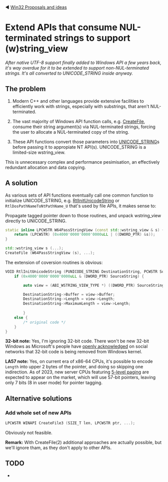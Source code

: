 :arrow_backward: [Win32 Proposals and ideas](README.md)

# Extend APIs that consume NUL-terminated strings to support (w)string_view

*After native UTF-8 support finally added to Windows API a few years back,
it's way overdue for it to be extended to support non-NUL-terminated strings.
It's all converted to UNICODE_STRING inside anyway.*

## The problem

1. Modern C++ and other languages provide extensive facilities to efficiently work with strings,
especially with substrings, that aren't NUL-terminated.

2. The vast majority of Windows API function calls,
e.g. [CreateFile](https://learn.microsoft.com/en-us/windows/win32/api/fileapi/nf-fileapi-createfilew),
consume their string argument(s) via NUL-terminated strings,
forcing the user to allocate a NUL-terminated copy of the string.

3. These API functions convert those parameters into
[UNICODE_STRING](https://learn.microsoft.com/en-us/windows/win32/api/subauth/ns-subauth-unicode_string)s
before passing it to appropiate NT API(s). UNICODE_STRING is a limited-size wstring_view.

This is unnecessary complex and performance pesimisation, an effectively redundant allocation and data copying.

## A solution

As various sets of API functions eventually call one common function to initialize UNICODE_STRING, e.g.
[RtlInitUnicodeString](https://learn.microsoft.com/en-us/windows-hardware/drivers/ddi/wdm/nf-wdm-rtlinitunicodestring)
or `RtlDosPathNameToNtPathName_U` that's used by file APIs, it makes sense to:

Propagate tagged pointer down to those routines, and unpack wstring_view directly to UNICODE_STRING.

```cpp
static inline LPCWSTR W64PassStringView (const std::wstring_view & s) {
    return (LPCWSTR) (0x4000'0000'0000'0000uLL | ((DWORD_PTR) &s));
}

std::wstring_view s (...);
CreateFile (W64PassStringView (s), ...);
```

The extension of coversion routines is obvious:

```cpp
VOID RtlInitUnicodeString (PUNICODE_STRING DestinationString, PCWSTR SourceString) {
    if (0x4000'0000'0000'0000uLL & (DWORD_PTR) SourceString) {

        auto view = (ABI_WSTRING_VIEW_TYPE *) ((DWORD_PTR) SourceString & 0x00FF'FFFF'FFFF'FFFFuLL);

        DestinationString->Buffer = view->Buffer;
        DestinationString->Length = view->Length;
        DestinationString->MaximumLength = view->Length;
        
        }
    else {
        /* original code */
    }
}

```

**32-bit note:** Yes, I'm ignoring 32-bit code.
There won't be new 32-bit Windows as Microsoft's people have
[openly acknowledged](https://twitter.com/JosephBialek/status/1581751766793981953)
on social networks that 32-bit code is being removed from Windows kernel.

**LA57 note:** Yes, on current era of x86-64 CPUs, it's possible to encode `Length` into upper 2 bytes of the pointer,
and doing so skipping one indirection.
As of 2023, new server CPUs featuring [5-level paging](https://en.wikipedia.org/wiki/Intel_5-level_paging) are expected
to appear on the market, which will use 57-bit pointers, leaving only 7 bits (8 in user mode) for pointer tagging.


## Alternative solutions

### Add whole set of new APIs

```cpp
LPCWSTR WINAPI CreateFile3 (SIZE_T len, LPCWSTR ptr, ...);
```

Obviously not feasible.

**Remark:** With CreateFile(2) additional approaches are actually possible, but we'll ignore tham, as they don't apply to other APIs.

## TODO

*
